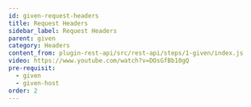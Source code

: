 ```yaml
---
id: given-request-headers
title: Request Headers
sidebar_label: Request Headers
parent: given
category: Headers
content_from: plugin-rest-api/src/rest-api/steps/1-given/index.js
video: https://www.youtube.com/watch?v=DOsGfBb10gQ
pre-requisit:
  - given
  - given-host
order: 2
---
```


